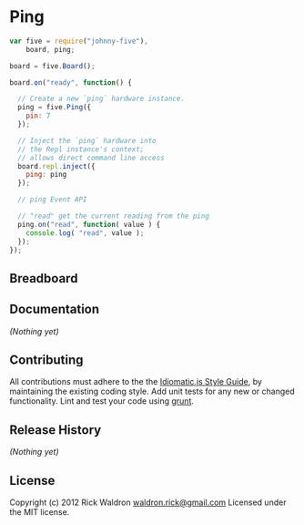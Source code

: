 # Ping

```javascript
var five = require("johnny-five"),
    board, ping;

board = five.Board();

board.on("ready", function() {

  // Create a new `ping` hardware instance.
  ping = five.Ping({
    pin: 7
  });

  // Inject the `ping` hardware into
  // the Repl instance's context;
  // allows direct command line access
  board.repl.inject({
    ping: ping
  });

  // ping Event API

  // "read" get the current reading from the ping
  ping.on("read", function( value ) {
    console.log( "read", value );
  });
});

```

## Breadboard




## Documentation

_(Nothing yet)_









## Contributing
All contributions must adhere to the the [Idiomatic.js Style Guide](https://github.com/rwldrn/idiomatic.js),
by maintaining the existing coding style. Add unit tests for any new or changed functionality. Lint and test your code using [grunt](https://github.com/cowboy/grunt).

## Release History
_(Nothing yet)_

## License
Copyright (c) 2012 Rick Waldron <waldron.rick@gmail.com>
Licensed under the MIT license.
